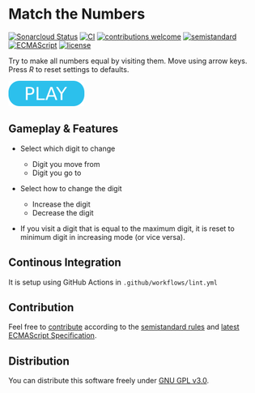 # Match the Numbers

[![Sonarcloud Status](https://sonarcloud.io/api/project_badges/measure?project=berkerol_match-the-numbers&metric=alert_status)](https://sonarcloud.io/dashboard?id=berkerol_match-the-numbers)
[![CI](https://github.com/berkerol/match-the-numbers/actions/workflows/lint.yml/badge.svg?branch=master)](https://github.com/berkerol/match-the-numbers/actions/workflows/lint.yml)
[![contributions welcome](https://img.shields.io/badge/contributions-welcome-brightgreen.svg)](https://github.com/berkerol/match-the-numbers/issues)
[![semistandard](https://img.shields.io/badge/code%20style-semistandard-brightgreen.svg)](https://github.com/Flet/semistandard)
[![ECMAScript](https://img.shields.io/badge/ECMAScript-latest-brightgreen.svg)](https://www.ecma-international.org/ecma-262)
[![license](https://img.shields.io/badge/license-GNU%20GPL%20v3.0-blue.svg)](https://github.com/berkerol/match-the-numbers/blob/master/LICENSE)

Try to make all numbers equal by visiting them. Move using arrow keys. Press _R_ to reset settings to defaults.

[![button](play.png)](https://berkerol.github.io/match-the-numbers/mtn.html)

## Gameplay & Features

- Select which digit to change
  - Digit you move from
  - Digit you go to

- Select how to change the digit
  - Increase the digit
  - Decrease the digit

- If you visit a digit that is equal to the maximum digit, it is reset to minimum digit in increasing mode (or vice versa).

## Continous Integration

It is setup using GitHub Actions in `.github/workflows/lint.yml`

## Contribution

Feel free to [contribute](https://github.com/berkerol/match-the-numbers/issues) according to the [semistandard rules](https://github.com/Flet/semistandard) and [latest ECMAScript Specification](https://www.ecma-international.org/ecma-262).

## Distribution

You can distribute this software freely under [GNU GPL v3.0](https://github.com/berkerol/match-the-numbers/blob/master/LICENSE).
